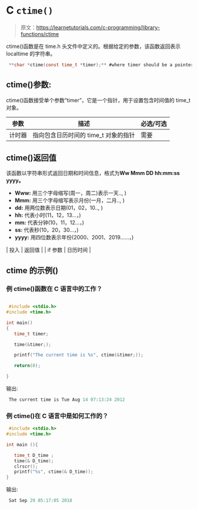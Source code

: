# C `ctime()`

> 原文：<https://learnetutorials.com/c-programming/library-functions/ctime>

ctime()函数是在 time.h 头文件中定义的。根据给定的参数，该函数返回表示 localtime 的字符串。

```c
 **char *ctime(const time_t *timer);** #where timer should be a pointer 

```

## ctime()参数:

ctime()函数接受单个参数“timer”，它是一个指针，用于设置包含时间值的 time_t 对象。

| ****参数**** | ****描述**** | ****必选/可选**** |
| --- | --- | --- |
| 计时器 | 指向包含日历时间的 time_t 对象的指针 | 需要 |

## ctime()返回值

该函数以字符串形式返回日期和时间信息，格式为**Ww Mmm DD hh:mm:ss yyyy。**

*   **Www:** 用三个字母缩写(周一，周二)表示一天.., )
*   **Mmm:** 用三个字母缩写表示月份(一月，二月.., )
*   **dd:** 用两位数表示日期(01，02，10.., )
*   **hh:** 代表小时(11，12，13…，)
*   **mm:** 代表分钟(10，11，12…，)
*   **ss:** 代表秒(10，20，30…，)
*   **yyyy:** 用四位数表示年份(2000、2001、2019……，)

| 投入 | 返回值 |
| if 参数 | 日历时间 |

## ctime 的示例()

### 例 ctime()函数在 C 语言中的工作？

```c

 #include <stdio.h>
#include <time.h>

int main()
{
   time_t timer;

   time(&timer;);

   printf("The current time is %s", ctime(&timer;));

   return(0);

} 

```

输出:

```c
 The current time is Tue Aug 14 07:13:24 2012 
```

### 例 ctime()在 C 语言中是如何工作的？

```c
 #include <stdio.h>
#include <time.h>

int main (){

   time_t D_time ; 
   time(& D_time); 
   clrscr(); 
   printf("%s", ctime(& D_time));
} 

```

输出:

```c
 Sat Sep 29 05:17:05 2018 
```